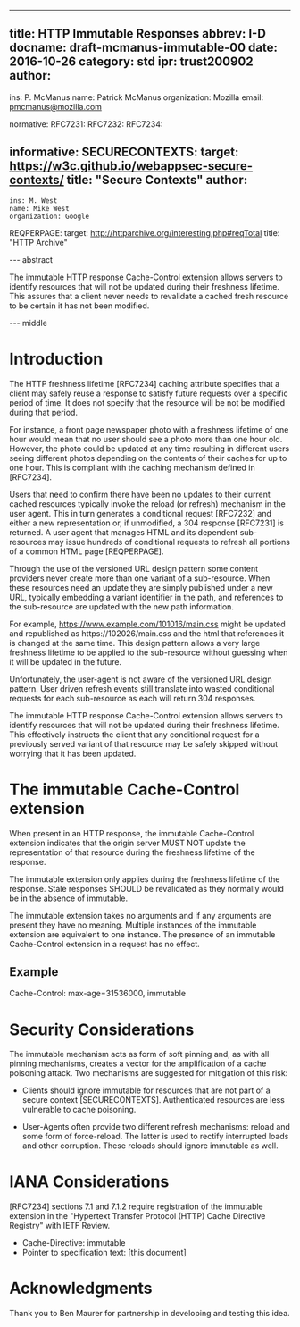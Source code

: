 ---
title: HTTP Immutable Responses
abbrev: I-D
docname: draft-mcmanus-immutable-00
date: 2016-10-26
category: std
ipr: trust200902
author:
 - 
  ins: P. McManus
  name: Patrick McManus
  organization: Mozilla
  email: pmcmanus@mozilla.com

normative:
 RFC7231:
 RFC7232:
 RFC7234:

informative:
  SECURECONTEXTS:
   target: https://w3c.github.io/webappsec-secure-contexts/
   title: "Secure Contexts"
   author:
   -
    ins: M. West
    name: Mike West
    organization: Google
  REQPERPAGE:
   target: http://httparchive.org/interesting.php#reqTotal
   title: "HTTP Archive"

--- abstract

The immutable HTTP response Cache-Control extension allows servers to
identify resources that will not be updated during their freshness
lifetime. This assures that a client never needs to revalidate a
cached fresh resource to be certain it has not been modified.

--- middle

# Introduction

The HTTP freshness lifetime [RFC7234] caching attribute
specifies that a client may safely reuse a response to satisfy future
requests over a specific period of time. It does not specify that the
resource will be not be modified during that period.

For instance, a front page newspaper photo with a freshness lifetime
of one hour would mean that no user should see a photo more than one
hour old. However, the photo could be updated at any time resulting in
different users seeing different photos depending on the contents of
their caches for up to one hour. This is compliant with the caching
mechanism defined in [RFC7234].

Users that need to confirm there have been no updates to their current
cached resources typically invoke the reload (or refresh) mechanism in
the user agent. This in turn generates a conditional request [RFC7232]
and either a new representation or, if unmodified, a 304 response
[RFC7231] is returned. A user agent that manages HTML and its
dependent sub-resources may issue hundreds of conditional requests to
refresh all portions of a common HTML page [REQPERPAGE].

Through the use of the versioned URL design pattern some content
providers never create more than one variant of a sub-resource. When
these resources need an update they are simply published under a new URL,
typically embedding a variant identifier in the path, and references
to the sub-resource are updated with the new path information.

For example, https://www.example.com/101016/main.css might be updated
and republished as https://102026/main.css and the html that
references it is changed at the same time. This design pattern allows
a very large freshness lifetime to be applied to the sub-resource
without guessing when it will be updated in the future.

Unfortunately, the user-agent is not aware of the versioned URL design
pattern. User driven refresh events still translate into wasted
conditional requests for each sub-resource as each will return 304
responses.

The immutable HTTP response Cache-Control extension allows servers to
identify resources that will not be updated during their freshness
lifetime. This effectively instructs the client that any conditional
request for a previously served variant of that resource may be safely
skipped without worrying that it has been updated.

# The immutable Cache-Control extension

When present in an HTTP response, the immutable Cache-Control
extension indicates that the origin server MUST NOT update the representation
of that resource during the freshness lifetime of the response.

The immutable extension only applies during the freshness lifetime of
the response. Stale responses SHOULD be revalidated as they normally
would be in the absence of immutable.

The immutable extension takes no arguments and if any arguments are
present they have no meaning. Multiple instances of the immutable
extension are equivalent to one instance. The presence of an immutable
Cache-Control extension in a request has no effect.

## Example

Cache-Control: max-age=31536000, immutable

# Security Considerations

The immutable mechanism acts as form of soft pinning and, as with all
pinning mechanisms, creates a vector for the amplification of a cache
poisoning attack. Two mechanisms are suggested for mitigation of this risk:

* Clients should ignore immutable for resources that are not
 part of a secure context [SECURECONTEXTS]. Authenticated resources are less
 vulnerable to cache poisoning.
 
* User-Agents often provide two different refresh mechanisms: reload
  and some form of force-reload. The latter is used to rectify
  interrupted loads and other corruption. These reloads should ignore
  immutable as well.

# IANA Considerations

[RFC7234] sections 7.1 and 7.1.2 require registration of the
immutable extension in the "Hypertext Transfer Protocol (HTTP) Cache
Directive Registry" with IETF Review.

* Cache-Directive: immutable
* Pointer to specification text: [this document]

# Acknowledgments

Thank you to Ben Maurer for partnership in developing and testing this idea.
